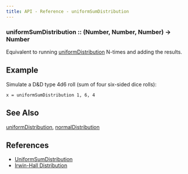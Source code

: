 ```yaml
---
title: API - Reference - uniformSumDistribution
---
```


### uniformSumDistribution :: (Number, Number, Number) -> Number

Equivalent to running [uniformDistribution](/api/ref/uniformDistribution/)
N-times and adding the results.


## Example

Simulate a D&D type 4d6 roll (sum of four six-sided dice rolls):

    x = uniformSumDistribution 1, 6, 4


## See Also

[uniformDistribution](/api/ref/uniformDistribution/),
[normalDistribution](/api/ref/normalDistribution/)


## References

 - [UniformSumDistribution](http://mathworld.wolfram.com/UniformSumDistribution.html)
 - [Irwin-Hall Distribution](http://en.wikipedia.org/wiki/Irwin%E2%80%93Hall_distribution)
